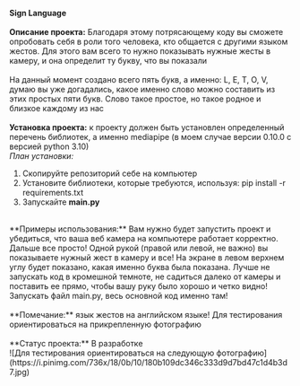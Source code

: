 **Sign Language**<br />
<br />
**Описание проекта:** Благодаря этому потрясающему коду вы сможете опробовать себя в роли того человека, кто общается с другими языком жестов. Для этого вам всего то нужно показывать нужные жесты в камеру, и она определит ту букву, что вы показали<br />
<br />
На данный момент создано всего пять букв, а именно: L, E, T, O, V, думаю вы уже догадались, какое именно слово можно составить из этих простых пяти букв. Слово такое простое, но такое родное и близкое каждому из нас<br />
<br />
**Установка проекта:** к проекту должен быть установлен определенный перечень библиотек, а именно mediapipe (в моем случае версии 0.10.0 с версией python 3.10)<br />
*План установки:*<br />
1) Скопируйте репозиторий себе на компьютер <br />
2) Установите библиотеки, которые требуются, используя: pip install -r requirements.txt<br />
3) Запускайте **main.py** <br />
<br />
**Примеры использования:** Вам нужно будет запустить проект и убедиться, что ваша веб камера на компьютере работает корректно. Дальше все просто! Одной рукой (правой или левой, не важно) вы показываете нужный жест в камеру и все! На экране в левом верхнем углу будет показано, какая именно буква была показана. Лучше не запускать код в кромешной темноте, не садиться далеко от камеры и поставить ее прямо, чтобы вашу руку было хорошо и четко видно! Запускать файл main.py, весь основной код именно там!<br />
<br />
**Помечание:** язык жестов на английском языке! Для тестирования ориентироваться на прикрепленную фотографию<br />
<br />
**Статус проекта:** В разработке<br />
![Для тестирования ориентироваться на следующую фотографию](https://i.pinimg.com/736x/18/0b/10/180b109dc346c333d9d7bd47c1d4b3d7.jpg)

